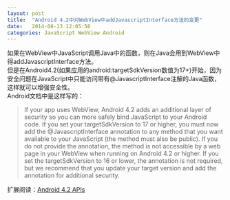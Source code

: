 ```yaml
---
layout: post
title:  "Android 4.2中对WebView中addJavascriptInterface方法的变更"
date:   2014-08-13 12:05:56
categories: JavaScript WebView Android
---
```

如果在WebView中JavaScript调用Java中的函数，则在Java会用到WebView中得addJavascriptInterface方法。  
但是在Android4.2(如果应用的android:targetSdkVersion数值为17+)开始，因为安全问题在JavaScript中只能访问带有@JavascriptInterface注解的Java函数，这样就可以增强安全性。  
Android文档中是这样写的：
 > If your app uses WebView, Android 4.2 adds an additional layer of security so you can more safely bind JavaScript to your Android code. If you set your targetSdkVersion to 17 or higher, you must now add the @JavascriptInterface annotation to any method that you want available to your JavaScript (the method must also be public). If you do not provide the annotation, the method is not accessible by a web page in your WebView when running on Android 4.2 or higher. If you set the targetSdkVersion to 16 or lower, the annotation is not required, but we recommend that you update your target version and add the annotation for additional security.

扩展阅读：[Android 4.2 APIs](http://developer.android.com/about/versions/android-4.2.html)